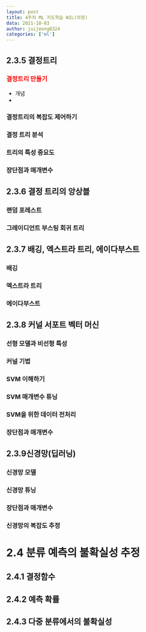 ```yaml
---
layout: post
title: 4주차 ML 지도학습 WIL(의정)
data: 2021-10-03
author: juijeong8324
categories: ['ml']
---
```


## 2.3.5 결정트리    
### <span style="color:red">결정트리 만들기 </span>      
  * 개념 
  * 
### 결정트리의 복잡도 제어하기 
### 결정 트리 분석
### 트리의 특성 중요도 
### 장단점과 매개변수   

## 2.3.6 결정 트리의 앙상블   
### 랜덤 포레스트
### 그레이디언트 부스팅 회귀 트리


## 2.3.7 배깅, 엑스트라 트리, 에이다부스트   
### 배깅
### 엑스트라 트리
### 에이다부스트

## 2.3.8 커널 서포트 벡터 머신
### 선형 모델과 비선형 특성
### 커널 기법 
### SVM 이해하기
### SVM 매개변수 튜닝
### SVM을 위한 데이터 전처리
### 장단점과 매개변수 

## 2.3.9신경망(딥러닝)   
### 신경망 모델 
### 신경망 튜닝
### 장단점과 매개변수  
### 신경망의 복잡도 추정

# 2.4 분류 예측의 불확실성 추정
## 2.4.1 결정함수 
## 2.4.2 예측 확률
## 2.4.3 다중 분류에서의 불확실성
